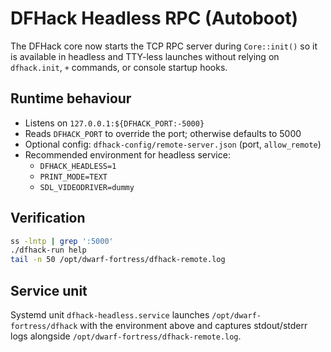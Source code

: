 # DFHack Headless RPC (Autoboot)

The DFHack core now starts the TCP RPC server during `Core::init()` so it is available in headless and TTY-less launches without relying on `dfhack.init`, `+` commands, or console startup hooks.

## Runtime behaviour
- Listens on `127.0.0.1:${DFHACK_PORT:-5000}`
- Reads `DFHACK_PORT` to override the port; otherwise defaults to 5000
- Optional config: `dfhack-config/remote-server.json` (port, `allow_remote`)
- Recommended environment for headless service:
  - `DFHACK_HEADLESS=1`
  - `PRINT_MODE=TEXT`
  - `SDL_VIDEODRIVER=dummy`

## Verification
```bash
ss -lntp | grep ':5000'
./dfhack-run help
tail -n 50 /opt/dwarf-fortress/dfhack-remote.log
```

## Service unit
Systemd unit `dfhack-headless.service` launches `/opt/dwarf-fortress/dfhack` with the environment above and captures stdout/stderr logs alongside `/opt/dwarf-fortress/dfhack-remote.log`.
